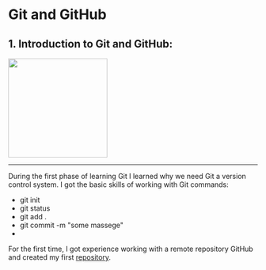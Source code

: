 # Git and GitHub
## 1. Introduction to Git and GitHub:
<img src = "https://cdn-icons-png.flaticon.com/512/25/25231.png" width = "200px"><br>
___
During the first phase of learning Git I learned why we need Git a version control system. I got the basic skills of working with Git commands:
+ git init
+ git status
+ git add .
+ git commit -m "some massege"
+ 

For the first time, I got experience working with a remote repository GitHub and created my first  [repository](https://github.com/DariaYurko/kottans-frontend).




